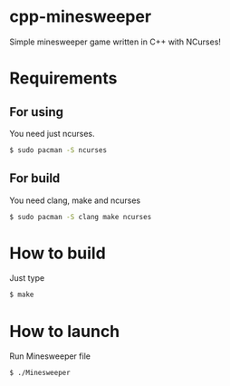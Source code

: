# cpp-minesweeper
Simple minesweeper game written in C++ with NCurses!
# Requirements
## For using
You need just ncurses.
```bash
$ sudo pacman -S ncurses
```
## For build
You need clang, make and ncurses
```bash
$ sudo pacman -S clang make ncurses
```

# How to build
Just type
```bash
$ make
```
# How to launch
Run Minesweeper file
```bash
$ ./Minesweeper
```
